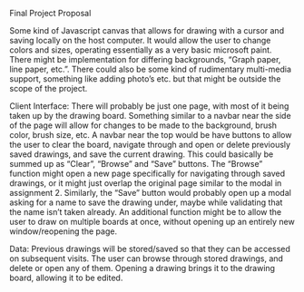 Final Project Proposal


Some kind of Javascript canvas that allows for drawing with a cursor and saving locally on the host computer. It would allow the user to change colors and sizes, operating essentially as a very basic microsoft paint. There might be implementation for differing backgrounds, “Graph paper, line paper, etc.”. There could also be some kind of rudimentary multi-media support, something like adding photo’s etc. but that might be outside the scope of the project.


Client Interface:
There will probably be just one page, with most of it being taken up by the drawing board. Something similar to a navbar near the side of the page will allow for changes to be made to the background, brush color, brush size, etc.  A navbar near the top would be have buttons to allow the user to clear the board, navigate through and open or delete previously saved drawings, and save the current drawing. This could basically be summed up as “Clear”, “Browse” and “Save” buttons. The “Browse” function might open a new page specifically for navigating through saved drawings, or it might just overlap the original page similar to the modal in assignment 2. Similarly, the “Save” button would probably open up a modal asking for a name to save the drawing under, maybe while validating that the name isn’t taken already. An additional function might be to allow the user to draw on multiple boards at once, without opening up an entirely new window/reopening the page. 


Data:
	Previous drawings will be stored/saved so that they can be accessed on subsequent visits. The user can browse through stored drawings, and delete or open any of them. Opening a drawing brings it to the drawing board, allowing it to be edited. 
